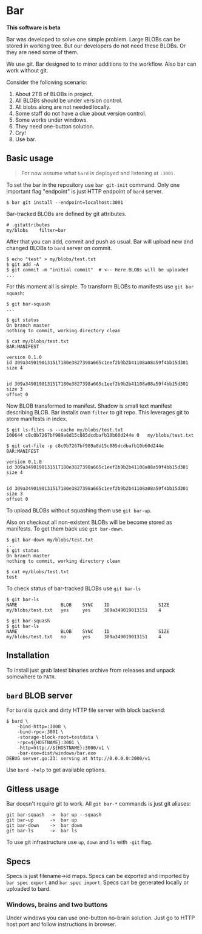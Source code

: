 # Bar

**This software is beta**

Bar was developed to solve one simple problem. Large BLOBs can be stored in 
working tree. But our developers do not need these BLOBs. Or they are need 
some of them.

We use git. Bar designed to to minor additions to the workflow. Also bar can 
work without git.

Consider the following scenario:

1. About 2TB of BLOBs in project.
2. All BLOBs should be under version control.
3. All blobs along are not needed locally.
4. Some staff do not have a clue about version control.
5. Some works under windows.
6. They need one-button solution.
7. Cry!
8. Use bar.

## Basic usage

> For now assume what `bard` is deployed and listening at `:3001`.

To set the bar in the repository use `bar git-init` command. Only one 
important flag "endpoint" is just HTTP endpoint of `bard` server. 
    
    $ bar git install --endpoint=localhost:3001
    
Bar-tracked BLOBs are defined by git attributes.

    # .gitattributes
    my/blobs    filter=bar
    
After that you can add, commit and push as usual. Bar will upload new and 
changed BLOBs to `bard` server on commit.
 
    $ echo "test" > my/blobs/test.txt
    $ git add -A
    $ git commit -m "initial commit"  # <-- Here BLOBs will be uploaded
    ...

For this moment all is simple. To transform BLOBs to manifests 
use `git bar squash`:

    $ git bar-squash
    ...
    
    $ git status 
    On branch master
    nothing to commit, working directory clean
    
    $ cat my/blobs/test.txt
    BAR:MANIFEST
    
    version 0.1.0
    id 309a3490190131517180e3827398a665c1eef2b9b2b41108a08a59f4bb15d301
    size 4
    
    
    id 309a3490190131517180e3827398a665c1eef2b9b2b41108a08a59f4bb15d301
    size 3
    offset 0
    
Now BLOB transformed to manifest. Shadow is small text manifest describing BLOB. 
Bar installs own `filter` to git repo. This leverages git to store 
manifests in index.

    $ git ls-files -s --cache my/blobs/test.txt
    100644 c8c0b7267bf989a8d15c885dcdbafb10b60d244e 0	my/blobs/test.txt
    
    $ git cat-file -p c8c0b7267bf989a8d15c885dcdbafb10b60d244e
    BAR:MANIFEST
        
    version 0.1.0
    id 309a3490190131517180e3827398a665c1eef2b9b2b41108a08a59f4bb15d301
    size 4
    
    
    id 309a3490190131517180e3827398a665c1eef2b9b2b41108a08a59f4bb15d301
    size 3
    offset 0
    
To upload BLOBs without squashing them use `git bar-up`.
    
Also on checkout all non-existent BLOBs will be become stored as manifests. To 
get them back use `git bar-down`.

    $ git bar-down my/blobs/test.txt
    ... 
    $ git status
    On branch master
    nothing to commit, working directory clean
        
    $ cat my/blobs/test.txt
    test

To check status of bar-tracked BLOBs use `git bar-ls`
 
    $ git bar-ls
    NAME                BLOB    SYNC    ID                  SIZE
    my/blobs/test.txt   yes     yes     309a349019013151    4
    
    $ git bar-squash
    $ git bar-ls
    NAME                BLOB    SYNC    ID                  SIZE
    my/blobs/test.txt   no      yes     309a349019013151    4
    
## Installation

To install just grab latest binaries archive from releases and unpack 
somewhere to `PATH`.

## `bard` BLOB server

For `bard` is quick and dirty HTTP file server with block backend:

    $ bard \
        -bind-http=:3000 \
        -bind-rpc=:3001 \
        -storage-block-root=testdata \
        -rpc=${HOSTNAME}:3001 \
        -http=http://${HOSTNAME}:3000/v1 \
        -bar-exe=dist/windows/bar.exe
    DEBUG server.go:23: serving at http://0.0.0.0:3000/v1

Use `bard -help` to get available options.

## Gitless usage

Bar doesn't require git to work. All `git bar-*` commands is just git aliases:

    git bar-squash  ->  bar up --squash
    git bar-up      ->  bar up
    git bar-down    ->  bar down
    git bar-ls      ->  bar ls
    
To use git infrastructure use `up`, `down` and `ls` with `-git` flag.

## Specs

Specs is just filename->id maps. Specs can be exported and imported by 
`bar spec export` and `bar spec import`. Specs can be generated locally 
or uploaded to bard.

### Windows, brains and two buttons 

Under windows you can use one-button no-brain solution. Just go to HTTP 
host:port and follow instructions in browser.

